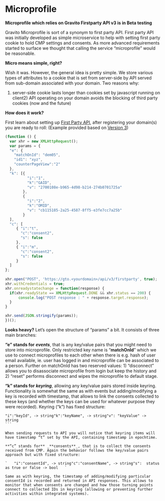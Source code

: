 Microprofile
============

**Microprofile which relies on Gravito Firstparty API v3 is in Beta testing**

Gravito Microprofile is sort of a synonym to first party API. First party API was initially developed as simple microservice to help with setting first party cookie to hold CMP settings and consents. As more advanced requirements started to surface we thought that calling the service “microprofile” would be reasonable.

**Micro means simple, right?**

Wish it was. However, the general idea is pretty simple. We store various types of attributes to a cookie that is set from server-side by API served from sub-domain associated with your domain. Two reasons why:

1) server-side cookie lasts longer than cookies set by javascript running on client2) API operating on your domain avoids the blocking of third party cookies (now and the future)

**How does it work?**

First learn about setting up [First Party API](https://www.gravito.net/docs/first-party-api/), after registering your domain(s) you are ready to roll: (Example provided based on [Version 3](https://www.gravito.net/docs/first-party-api/version-3/))

```javascript
(function () { 
  var xhr = new XMLHttpRequest(); 
  var params = { 
  "e": {
    "matchOnId": "dem05", 
    "id1": "xyz", 
    "counterPageView":"2" 
  }, 
  "k": [{
          "i":"1", 
          "k":"GAID", 
          "v": "2700108e-b965-4d98-b214-274b0701725a" 
        }, 
        {  
          "i":"2", 
          "k":"OMID", 
          "v": "cb115185-2a25-4587-8ff5-e3fe7cc7a25b" 
        }
  ], 
  "c": [
     { "i":"t", 
       "c":"consent2", 
       "s": false 
     }, 
     { "i":"m", 
       "c":"consent2", 
       "s": false 
     }
  ] 
};
 
xhr.open("POST", 'https://gto.<yourdomain>/api/v3/firstparty', true); 
xhr.withCredentials = true; 
xhr.onreadystatechange = function(response) { 
  if(xhr.readyState == XMLHttpRequest.DONE && xhr.status == 200) { 
      console.log("POST response : " + response.target.response); 
  } 
} 

xhr.send(JSON.stringify(params)); 
})();
``` 

**Looks heavy?** Let’s open the structure of “params” a bit. It consists of three main branches:

**“e” stands for** _**events**_, that is any key/value pairs that you might need to store into microprofile. Only restricted key name is “**matchOnId**” which we use to connect microprofiles to each other when there is e.g. hash of user email available, ie. user has logged in and microprofile can be associated to a person. Further on matchOnId has two reserved values: 1) “disconnect” allows you to disassociate microprofile from login but keep the history and 2) “reset” performs disconnect and wipes the microprofile to default stage.

**“k” stands for** _**keyring**_, allowing any key/value pairs stored inside keyring. Functionality is somewhat the same as with events but adding/modifying a key is recorded with timestamp, that allows to link the consents collected to these keys (and whether the keys can be used for whatever purpose they were recorded). Keyring (“k”) has fixed structure:

```
"i":"keyId", -> string"k":"keyName", -> string"v": "keyValue" -> string
``` 

When sending requests to API you will notice that keyring items will have timestamp “t” set by the API, containing timestamp in epochtime.

**“c” stands for** _**consents**_, that is to collect the consents received from CMP. Again the behavior follows the key/value pairs approach but with fixed structure:

`   "i":"consentId", -> string"c":"consentName", -> string"s":  status as true or false -> bool   `

Same as with keyring, the timestamp of adding/modifying particular consentId is recorded and returned in API responses. This allows to monitor that when consents are changed and how those turning points connect to collected IDs in keyring (allowing or preventing further activities within integrated systems).